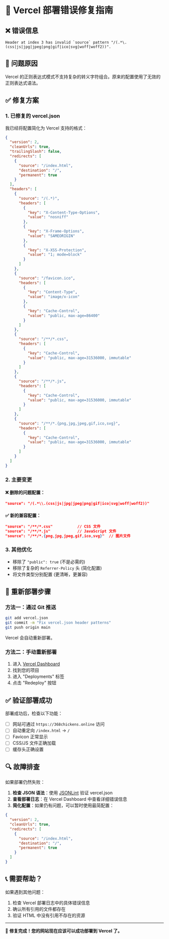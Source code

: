 # 🚀 Vercel 部署错误修复指南

## ❌ 错误信息
```
Header at index 3 has invalid `source` pattern "/(.*\.(css|js|jpg|jpeg|png|gif|ico|svg|woff|woff2))".
```

## 🔧 问题原因
Vercel 的正则表达式模式不支持复杂的转义字符组合。原来的配置使用了无效的正则表达式语法。

## ✅ 修复方案

### 1. **已修复的 vercel.json**
我已经将配置简化为 Vercel 支持的格式：

```json
{
  "version": 2,
  "cleanUrls": true,
  "trailingSlash": false,
  "redirects": [
    {
      "source": "/index.html",
      "destination": "/",
      "permanent": true
    }
  ],
  "headers": [
    {
      "source": "/(.*)",
      "headers": [
        {
          "key": "X-Content-Type-Options",
          "value": "nosniff"
        },
        {
          "key": "X-Frame-Options",
          "value": "SAMEORIGIN"
        },
        {
          "key": "X-XSS-Protection",
          "value": "1; mode=block"
        }
      ]
    },
    {
      "source": "/favicon.ico",
      "headers": [
        {
          "key": "Content-Type",
          "value": "image/x-icon"
        },
        {
          "key": "Cache-Control",
          "value": "public, max-age=86400"
        }
      ]
    },
    {
      "source": "/**/*.css",
      "headers": [
        {
          "key": "Cache-Control",
          "value": "public, max-age=31536000, immutable"
        }
      ]
    },
    {
      "source": "/**/*.js",
      "headers": [
        {
          "key": "Cache-Control",
          "value": "public, max-age=31536000, immutable"
        }
      ]
    },
    {
      "source": "/**/*.{png,jpg,jpeg,gif,ico,svg}",
      "headers": [
        {
          "key": "Cache-Control",
          "value": "public, max-age=31536000, immutable"
        }
      ]
    }
  ]
}
```

### 2. **主要变更**

#### ❌ 删除的问题配置：
```json
"source": "/(.*\\.(css|js|jpg|jpeg|png|gif|ico|svg|woff|woff2))"
```

#### ✅ 新的兼容配置：
```json
"source": "/**/*.css"           // CSS 文件
"source": "/**/*.js"            // JavaScript 文件  
"source": "/**/*.{png,jpg,jpeg,gif,ico,svg}"  // 图片文件
```

### 3. **其他优化**
- 移除了 `"public": true` (不是必需的)
- 移除了复杂的 `Referrer-Policy` 头 (简化配置)
- 将文件类型分别配置 (更清晰，更兼容)

## 🚀 重新部署步骤

### **方法一：通过 Git 推送**
```bash
git add vercel.json
git commit -m "Fix vercel.json header patterns"
git push origin main
```
Vercel 会自动重新部署。

### **方法二：手动重新部署**
1. 进入 [Vercel Dashboard](https://vercel.com/dashboard)
2. 找到您的项目
3. 进入 "Deployments" 标签
4. 点击 "Redeploy" 按钮

## ✅ 验证部署成功

部署成功后，检查以下功能：

- [ ] 网站可通过 `https://368chickens.online` 访问
- [ ] 自动重定向 `/index.html` → `/`
- [ ] Favicon 正常显示
- [ ] CSS/JS 文件正确加载
- [ ] 缓存头正确设置

## 🔍 故障排查

如果部署仍然失败：

1. **检查 JSON 语法**：使用 [JSONLint](https://jsonlint.com/) 验证 vercel.json
2. **查看部署日志**：在 Vercel Dashboard 中查看详细错误信息
3. **简化配置**：如果仍有问题，可以暂时使用最简配置：

```json
{
  "version": 2,
  "cleanUrls": true,
  "redirects": [
    {
      "source": "/index.html",
      "destination": "/",
      "permanent": true
    }
  ]
}
```

## 📞 需要帮助？

如果遇到其他问题：
1. 检查 Vercel 部署日志中的具体错误信息
2. 确认所有引用的文件都存在
3. 验证 HTML 中没有引用不存在的资源

---

🎉 **修复完成！您的网站现在应该可以成功部署到 Vercel 了。** 